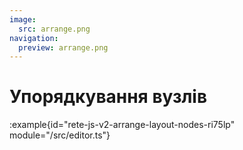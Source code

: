 ```yaml
---
image:
  src: arrange.png
navigation:
  preview: arrange.png
---
```


# Упорядкування вузлів

:example{id="rete-js-v2-arrange-layout-nodes-ri75lp" module="/src/editor.ts"}
